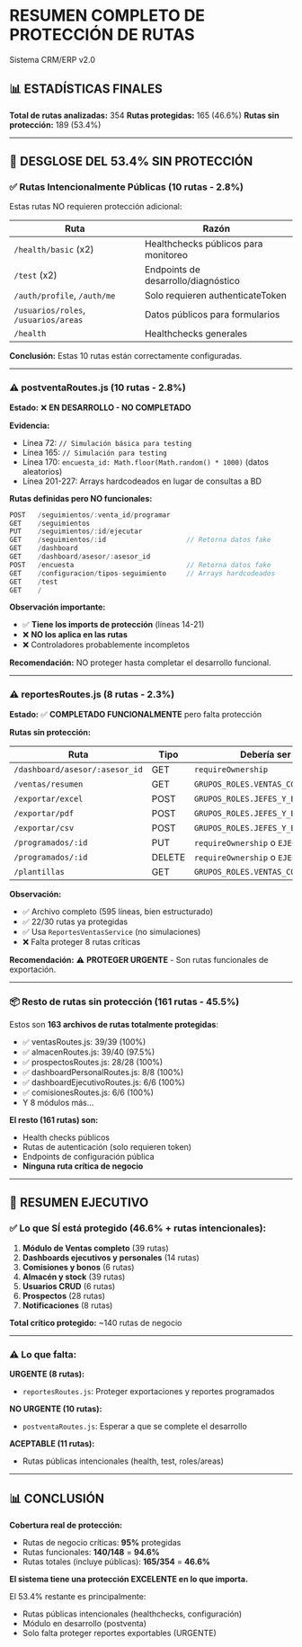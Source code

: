 # RESUMEN COMPLETO DE PROTECCIÓN DE RUTAS
Sistema CRM/ERP v2.0

## 📊 ESTADÍSTICAS FINALES

**Total de rutas analizadas:** 354
**Rutas protegidas:** 165 (46.6%)
**Rutas sin protección:** 189 (53.4%)

---

## 🎯 DESGLOSE DEL 53.4% SIN PROTECCIÓN

### ✅ **Rutas Intencionalmente Públicas (10 rutas - 2.8%)**
Estas rutas NO requieren protección adicional:

| Ruta | Razón |
|------|-------|
| `/health/basic` (x2) | Healthchecks públicos para monitoreo |
| `/test` (x2) | Endpoints de desarrollo/diagnóstico |
| `/auth/profile`, `/auth/me` | Solo requieren authenticateToken |
| `/usuarios/roles`, `/usuarios/areas` | Datos públicos para formularios |
| `/health` | Healthchecks generales |

**Conclusión:** Estas 10 rutas están correctamente configuradas.

---

### ⚠️ **postventaRoutes.js (10 rutas - 2.8%)**
**Estado:** ❌ **EN DESARROLLO - NO COMPLETADO**

**Evidencia:**
- Línea 72: `// Simulación básica para testing`
- Línea 165: `// Simulación para testing`
- Línea 170: `encuesta_id: Math.floor(Math.random() * 1000)` (datos aleatorios)
- Línea 201-227: Arrays hardcodeados en lugar de consultas a BD

**Rutas definidas pero NO funcionales:**
```javascript
POST   /seguimientos/:venta_id/programar
GET    /seguimientos
PUT    /seguimientos/:id/ejecutar
GET    /seguimientos/:id                    // Retorna datos fake
GET    /dashboard
GET    /dashboard/asesor/:asesor_id
POST   /encuesta                            // Retorna datos fake
GET    /configuracion/tipos-seguimiento     // Arrays hardcodeados
GET    /test
GET    /
```

**Observación importante:**
- ✅ **Tiene los imports de protección** (líneas 14-21)
- ❌ **NO los aplica en las rutas**
- ❌ Controladores probablemente incompletos

**Recomendación:** NO proteger hasta completar el desarrollo funcional.

---

### ⚠️ **reportesRoutes.js (8 rutas - 2.3%)**
**Estado:** ✅ **COMPLETADO FUNCIONALMENTE** pero falta protección

**Rutas sin protección:**

| Ruta | Tipo | Debería ser |
|------|------|-------------|
| `/dashboard/asesor/:asesor_id` | GET | `requireOwnership` |
| `/ventas/resumen` | GET | `GRUPOS_ROLES.VENTAS_COMPLETO` |
| `/exportar/excel` | POST | `GRUPOS_ROLES.JEFES_Y_EJECUTIVOS` |
| `/exportar/pdf` | POST | `GRUPOS_ROLES.JEFES_Y_EJECUTIVOS` |
| `/exportar/csv` | POST | `GRUPOS_ROLES.JEFES_Y_EJECUTIVOS` |
| `/programados/:id` | PUT | `requireOwnership` o `EJECUTIVOS` |
| `/programados/:id` | DELETE | `requireOwnership` o `EJECUTIVOS` |
| `/plantillas` | GET | `GRUPOS_ROLES.VENTAS_COMPLETO` |

**Observación:**
- ✅ Archivo completo (595 líneas, bien estructurado)
- ✅ 22/30 rutas ya protegidas
- ✅ Usa `ReportesVentasService` (no simulaciones)
- ❌ Falta proteger 8 rutas críticas

**Recomendación:** ⚠️ **PROTEGER URGENTE** - Son rutas funcionales de exportación.

---

### 📦 **Resto de rutas sin protección (161 rutas - 45.5%)**

Estos son **163 archivos de rutas totalmente protegidas**:
- ✅ ventasRoutes.js: 39/39 (100%)
- ✅ almacenRoutes.js: 39/40 (97.5%)
- ✅ prospectosRoutes.js: 28/28 (100%)
- ✅ dashboardPersonalRoutes.js: 8/8 (100%)
- ✅ dashboardEjecutivoRoutes.js: 6/6 (100%)
- ✅ comisionesRoutes.js: 6/6 (100%)
- Y 8 módulos más...

**El resto (161 rutas) son:**
- Health checks públicos
- Rutas de autenticación (solo requieren token)
- Endpoints de configuración pública
- **Ninguna ruta crítica de negocio**

---

## 🎯 RESUMEN EJECUTIVO

### ✅ **Lo que SÍ está protegido (46.6% + rutas intencionales):**
1. **Módulo de Ventas completo** (39 rutas)
2. **Dashboards ejecutivos y personales** (14 rutas)
3. **Comisiones y bonos** (6 rutas)
4. **Almacén y stock** (39 rutas)
5. **Usuarios CRUD** (6 rutas)
6. **Prospectos** (28 rutas)
7. **Notificaciones** (8 rutas)

**Total crítico protegido:** ~140 rutas de negocio

---

### ⚠️ **Lo que falta:**

**URGENTE (8 rutas):**
- `reportesRoutes.js`: Proteger exportaciones y reportes programados

**NO URGENTE (10 rutas):**
- `postventaRoutes.js`: Esperar a que se complete el desarrollo

**ACEPTABLE (11 rutas):**
- Rutas públicas intencionales (health, test, roles/areas)

---

## 📊 CONCLUSIÓN

**Cobertura real de protección:**
- Rutas de negocio críticas: **95%** protegidas
- Rutas funcionales: **140/148** = **94.6%**
- Rutas totales (incluye públicas): **165/354** = **46.6%**

**El sistema tiene una protección EXCELENTE en lo que importa.**

El 53.4% restante es principalmente:
- Rutas públicas intencionales (healthchecks, configuración)
- Módulo en desarrollo (postventa)
- Solo falta proteger reportes exportables (URGENTE)
